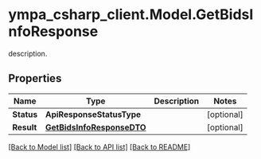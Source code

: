 # ympa_csharp_client.Model.GetBidsInfoResponse
description.

## Properties

Name | Type | Description | Notes
------------ | ------------- | ------------- | -------------
**Status** | **ApiResponseStatusType** |  | [optional] 
**Result** | [**GetBidsInfoResponseDTO**](GetBidsInfoResponseDTO.md) |  | [optional] 

[[Back to Model list]](../README.md#documentation-for-models) [[Back to API list]](../README.md#documentation-for-api-endpoints) [[Back to README]](../README.md)

